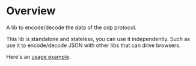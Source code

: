 # Overview

A lib to encode/decode the data of the cdp protocol.

This lib is standalone and stateless, you can use it independently. Such as use it to encode/decode JSON with other libs that can drive browsers.

Here's an [usage example](https://github.com/moredure/xrod/blob/9e847f3bab313a1d233c0c868fe5125e2e70de70/examples_test.go#L370-L393).

